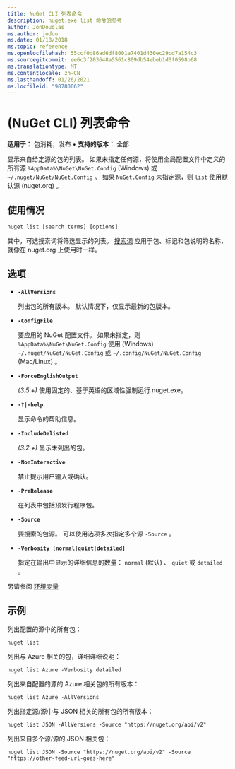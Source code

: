 ```yaml
---
title: NuGet CLI 列表命令
description: nuget.exe list 命令的参考
author: JonDouglas
ms.author: jodou
ms.date: 01/18/2018
ms.topic: reference
ms.openlocfilehash: 55ccf0d86ad6df8001e7401d430ec29cd7a154c3
ms.sourcegitcommit: ee6c3f203648a5561c809db54ebeb1d0f0598b68
ms.translationtype: MT
ms.contentlocale: zh-CN
ms.lasthandoff: 01/26/2021
ms.locfileid: "98780062"
---
```

# <a name="list-command-nuget-cli"></a> (NuGet CLI) 列表命令

**适用于：** 包消耗，发布 &bullet; **支持的版本：** 全部

显示来自给定源的包的列表。 如果未指定任何源，将使用全局配置文件中定义的所有源 `%AppData%\NuGet\NuGet.Config` (Windows) 或 `~/.nuget/NuGet/NuGet.Config` 。 如果 `NuGet.Config` 未指定源，则 `list` 使用默认源 (nuget.org) 。

## <a name="usage"></a>使用情况

```cli
nuget list [search terms] [options]
```

其中，可选搜索词将筛选显示的列表。 [搜索词](../../consume-packages/finding-and-choosing-packages.md#search-syntax) 应用于包、标记和包说明的名称，就像在 nuget.org 上使用时一样。 

## <a name="options"></a>选项

- **`-AllVersions`**

  列出包的所有版本。 默认情况下，仅显示最新的包版本。

- **`-ConfigFile`**

  要应用的 NuGet 配置文件。 如果未指定，则 `%AppData%\NuGet\NuGet.Config` 使用 (Windows) `~/.nuget/NuGet/NuGet.Config` 或 `~/.config/NuGet/NuGet.Config` (Mac/Linux) 。

- **`-ForceEnglishOutput`**

  *(3.5 +)* 使用固定的、基于英语的区域性强制运行 nuget.exe。

- **`-?|-help`**

  显示命令的帮助信息。

- **`-IncludeDelisted`**

  *(3.2 +)* 显示未列出的包。

- **`-NonInteractive`**

  禁止提示用户输入或确认。

- **`-PreRelease`**

  在列表中包括预发行程序包。

- **`-Source`**

  要搜索的包源。 可以使用选项多次指定多个源 `-Source` 。

- **`-Verbosity [normal|quiet|detailed]`**

  指定在输出中显示的详细信息的数量： `normal` (默认) 、 `quiet` 或 `detailed` 。

另请参阅 [环境变量](cli-ref-environment-variables.md)

## <a name="examples"></a>示例

列出配置的源中的所有包：
```
nuget list
```
列出与 Azure 相关的包，详细详细说明：
```
nuget list Azure -Verbosity detailed
```
列出来自配置的源的 Azure 相关包的所有版本：
```
nuget list Azure -AllVersions
```
列出指定源/源中与 JSON 相关的所有包的所有版本：
```
nuget list JSON -AllVersions -Source "https://nuget.org/api/v2"
```
列出来自多个源/源的 JSON 相关包：
```
nuget list JSON -Source "https://nuget.org/api/v2" -Source "https://other-feed-url-goes-here"
```

